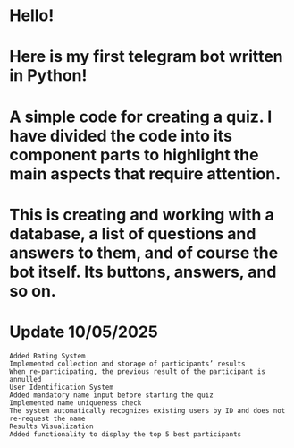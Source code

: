 # Hello!
#
# Here is my first telegram bot written in Python!
#
# A simple code for creating a quiz. I have divided the code into its component parts to highlight the main aspects that require attention.
# This is creating and working with a database, a list of questions and answers to them, and of course the bot itself. Its buttons, answers, and so on.

# Update 10/05/2025
    Added Rating System
    Implemented collection and storage of participants’ results
    When re-participating, the previous result of the participant is annulled
    User Identification System
    Added mandatory name input before starting the quiz
    Implemented name uniqueness check
    The system automatically recognizes existing users by ID and does not re-request the name
    Results Visualization
    Added functionality to display the top 5 best participants
